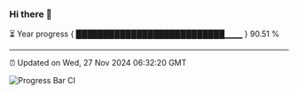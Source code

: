 ### Hi there 👋

⏳ Year progress { ███████████████████████████▁▁▁ } 90.51 %

---

⏰ Updated on Wed, 27 Nov 2024 06:32:20 GMT

![Progress Bar CI](https://github.com/ZhaoGui/ZhaoGui/workflows/Progress%20Bar%20CI/badge.svg)
